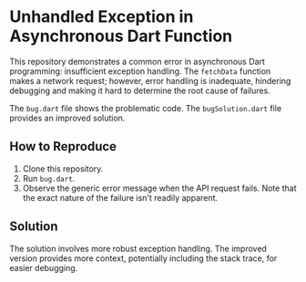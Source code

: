 # Unhandled Exception in Asynchronous Dart Function

This repository demonstrates a common error in asynchronous Dart programming: insufficient exception handling. The `fetchData` function makes a network request; however, error handling is inadequate, hindering debugging and making it hard to determine the root cause of failures.

The `bug.dart` file shows the problematic code.  The `bugSolution.dart` file provides an improved solution.

## How to Reproduce

1. Clone this repository.
2. Run `bug.dart`.
3. Observe the generic error message when the API request fails. Note that the exact nature of the failure isn't readily apparent.

## Solution

The solution involves more robust exception handling.  The improved version provides more context, potentially including the stack trace, for easier debugging.